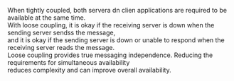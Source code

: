 When tightly coupled, both servera dn clien applications are required to be available at the same time.  
With loose coupling, it is okay if the receiving server is down when the sending server sendss the message,  
and it is okay if the sending server is down or unable to respond when the receiving server reads the message.  
Loose coupling provides true messaging independence. Reducing the requirements for simultaneous availability  
reduces complexity and can improve overall availability.
